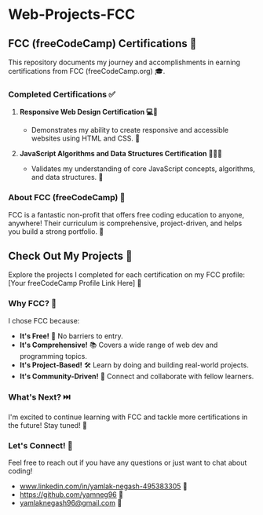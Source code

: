 # Web-Projects-FCC
## FCC (freeCodeCamp) Certifications 🚀

This repository documents my journey and accomplishments in earning certifications from FCC (freeCodeCamp.org) 🎓.

### Completed Certifications ✅

1. **Responsive Web Design Certification 💻📱**
   - Demonstrates my ability to create responsive and accessible websites using HTML and CSS. 🎨

2. **JavaScript Algorithms and Data Structures Certification 👨‍💻💡**
   - Validates my understanding of core JavaScript concepts, algorithms, and data structures. 🧠

### About FCC (freeCodeCamp) 📖

FCC is a fantastic non-profit that offers free coding education to anyone, anywhere! Their curriculum is comprehensive, project-driven, and helps you build a strong portfolio. 🌟

## Check Out My Projects 👀

Explore the projects I completed for each certification on my FCC profile: [Your freeCodeCamp Profile Link Here] 🔗

### Why FCC? 🤔

I chose FCC because:

- **It's Free!** 💸 No barriers to entry.
- **It's Comprehensive!** 📚 Covers a wide range of web dev and programming topics.
- **It's Project-Based!** 🛠️ Learn by doing and building real-world projects.
- **It's Community-Driven!** 🤝 Connect and collaborate with fellow learners.

### What's Next? ⏭️

I'm excited to continue learning with FCC and tackle more certifications in the future! Stay tuned! 🚀

### Let's Connect! 👋

Feel free to reach out if you have any questions or just want to chat about coding!

- www.linkedin.com/in/yamlak-negash-495383305 💼
- https://github.com/yamneg96 🐙
- yamlaknegash96@gmail.com 📧